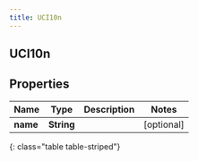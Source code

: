 ```yaml
---
title: UCI10n
---
```

## UCI10n


## Properties

| Name | Type | Description | Notes |
| ------------ | ------------- | ------------- | ------------- |
| **name** | <!----><!---->**String**<!----> |  |  [optional] |
{: class="table table-striped"}



